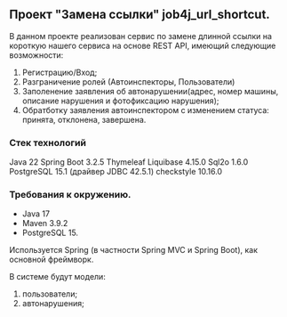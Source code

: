## Проект "Замена ссылки" job4j_url_shortcut.

В данном проекте реализован сервис по замене длинной ссылки на короткую нашего сервиса на основе REST API, имеющий следующие возможности:
1. Регистрацию/Вход;
2. Разграничение ролей (Автоинспекторы, Пользователи)
3. Заполенение заявления об автонарушении(адрес, номер машины, описание нарушения и фотофиксацию нарушения);
4. Обратботку заявления автоинспектором с изменением статуса: принята, отклонена, завершена.

### Стек технологий 
Java 22
Spring Boot 3.2.5
Thymeleaf 
Liquibase 4.15.0
Sql2o 1.6.0
PostgreSQL 15.1 (драйвер JDBC 42.5.1)
checkstyle 10.16.0

### Требования к окружению.
- Java 17
- Maven 3.9.2
- PostgreSQL 15.

Используется Spring (в частности Spring MVC и Spring Boot), как основной фреймворк.

В системе будут  модели: 
1. пользователи;
2. автонарушения;